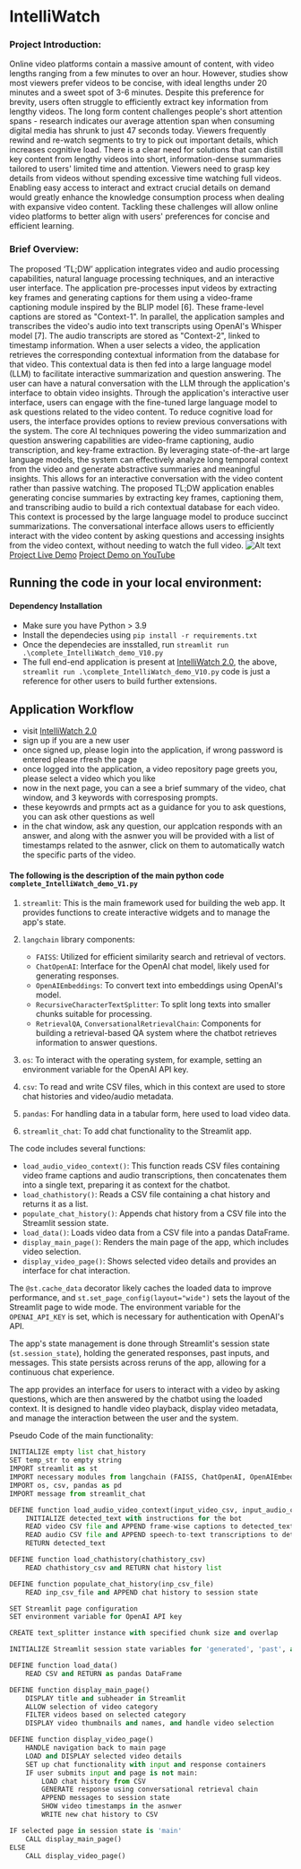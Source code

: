 # IntelliWatch

### Project Introduction: 
Online video platforms contain a massive amount of content, with video lengths ranging from a few minutes to over an hour. However, studies show most viewers prefer videos to be concise, with ideal lengths under 20 minutes and a sweet spot of 3-6 minutes. Despite this preference for brevity, users often struggle to efficiently extract key information from lengthy videos. The long form content challenges people's short attention spans - research indicates our average attention span when consuming digital media has shrunk to just 47 seconds today. Viewers frequently rewind and re-watch segments to try to pick out important details, which increases cognitive load. There is a clear need for solutions that can distill key content from lengthy videos into short, information-dense summaries tailored to users' limited time and attention. Viewers need to grasp key details from videos without spending excessive time watching full videos. Enabling easy access to interact and extract crucial details on demand would greatly enhance the knowledge consumption process when dealing with expansive video content. Tackling these challenges will allow online video platforms to better align with users' preferences for concise and efficient learning. 

### Brief Overview: 
The proposed ‘TL;DW’ application integrates video and audio processing capabilities, natural language processing techniques, and an interactive user interface. The application pre-processes input videos by extracting key frames and generating captions for them using a video-frame captioning module inspired by the BLIP model [6]. These frame-level captions are stored as "Context-1". In parallel, the application samples and transcribes the video's audio into text transcripts using OpenAI's Whisper model [7]. The audio transcripts are stored as "Context-2", linked to timestamp information. When a user selects a video, the application retrieves the corresponding contextual information from the database for that video. This contextual data is then fed into a large language model (LLM) to facilitate interactive summarization and question answering. The user can have a natural conversation with the LLM through the application's interface to obtain video insights.
Through the application's interactive user interface, users can engage with the fine-tuned large language model to ask questions related to the video content. To reduce cognitive load for users, the interface provides options to review previous conversations with the system.
The core AI techniques powering the video summarization and question answering capabilities are video-frame captioning, audio transcription, and key-frame extraction. By leveraging state-of-the-art large language models, the system can effectively analyze long temporal context from the video and generate abstractive summaries and meaningful insights. This allows for an interactive conversation with the video content rather than passive watching.
The proposed TL;DW application enables generating concise summaries by extracting key frames, captioning them, and transcribing audio to build a rich contextual database for each video. This context is processed by the large language model to produce succinct summarizations. The conversational interface allows users to efficiently interact with the video content by asking questions and accessing insights from the video context, without needing to watch the full video.
![Alt text](https://github.com/niknarra/IntelliWatch/blob/main/IntelliWatch%20pipeline.png)
[Project Live Demo](https://IntelliWatchapp2.streamlit.app/)
[Project Demo on YouTube](https://www.youtube.com/watch?v=AZgzeEoIaEM)

## Running the code in your local environment:
#### Dependency Installation
* Make sure you have Python > 3.9
* Install the dependecies using ``` pip install -r requirements.txt ```
* Once the dependecies are insstalled, run ```streamlit run .\complete_IntelliWatch_demo_V10.py```
* The full end-end application is present at [IntelliWatch 2.0](https://IntelliWatchapp2.streamlit.app/), the above, ```streamlit run .\complete_IntelliWatch_demo_V10.py``` code is just a reference for other users to build further extensions.

## Application Workflow
* visit [IntelliWatch 2.0](https://IntelliWatchapp2.streamlit.app/)
* sign up if you are a new user
* once signed up, please login into the application, if wrong password is entered please rfresh the page
* once logged into the application, a video repository page greets you, please select a video which you like
* now in the next page, you can a see a brief summary of the video, chat window, and 3 keywords with corresposing prompts.
* these keyowrds and prmpts act as a guidance for you to ask questions, you can ask other questions as well
* in the chat window, ask any question, our applcation responds with an answer, and along with the asnwer you will be provided with a list of timestamps related to the asnwer, click on them to automatically watch the specific parts of the video.  

#### The following is the description of the main python code ```complete_IntelliWatch_demo_V1.py```
1. `streamlit`: This is the main framework used for building the web app. It provides functions to create interactive widgets and to manage the app's state.

2. `langchain` library components:
   - `FAISS`: Utilized for efficient similarity search and retrieval of vectors.
   - `ChatOpenAI`: Interface for the OpenAI chat model, likely used for generating responses.
   - `OpenAIEmbeddings`: To convert text into embeddings using OpenAI's model.
   - `RecursiveCharacterTextSplitter`: To split long texts into smaller chunks suitable for processing.
   - `RetrievalQA`, `ConversationalRetrievalChain`: Components for building a retrieval-based QA system where the chatbot retrieves information to answer questions.

3. `os`: To interact with the operating system, for example, setting an environment variable for the OpenAI API key.

4. `csv`: To read and write CSV files, which in this context are used to store chat histories and video/audio metadata.

5. `pandas`: For handling data in a tabular form, here used to load video data.

6. `streamlit_chat`: To add chat functionality to the Streamlit app.

The code includes several functions:
- `load_audio_video_context()`: This function reads CSV files containing video frame captions and audio transcriptions, then concatenates them into a single text, preparing it as context for the chatbot.
- `load_chathistory()`: Reads a CSV file containing a chat history and returns it as a list.
- `populate_chat_history()`: Appends chat history from a CSV file into the Streamlit session state.
- `load_data()`: Loads video data from a CSV file into a pandas DataFrame.
- `display_main_page()`: Renders the main page of the app, which includes video selection.
- `display_video_page()`: Shows selected video details and provides an interface for chat interaction.

The `@st.cache_data` decorator likely caches the loaded data to improve performance, and `st.set_page_config(layout="wide")` sets the layout of the Streamlit page to wide mode. The environment variable for the `OPENAI_API_KEY` is set, which is necessary for authentication with OpenAI's API.

The app's state management is done through Streamlit's session state (`st.session_state`), holding the generated responses, past inputs, and messages. This state persists across reruns of the app, allowing for a continuous chat experience.

The app provides an interface for users to interact with a video by asking questions, which are then answered by the chatbot using the loaded context. It is designed to handle video playback, display video metadata, and manage the interaction between the user and the system.


Pseudo Code of the main functionality:
```python
INITIALIZE empty list chat_history
SET temp_str to empty string
IMPORT streamlit as st
IMPORT necessary modules from langchain (FAISS, ChatOpenAI, OpenAIEmbeddings, RecursiveCharacterTextSplitter, RetrievalQA, ConversationalRetrievalChain)
IMPORT os, csv, pandas as pd
IMPORT message from streamlit_chat

DEFINE function load_audio_video_context(input_video_csv, input_audio_csv)
    INITIALIZE detected_text with instructions for the bot
    READ video CSV file and APPEND frame-wise captions to detected_text
    READ audio CSV file and APPEND speech-to-text transcriptions to detected_text
    RETURN detected_text

DEFINE function load_chathistory(chathistory_csv)
    READ chathistory_csv and RETURN chat history list

DEFINE function populate_chat_history(inp_csv_file)
    READ inp_csv_file and APPEND chat history to session state

SET Streamlit page configuration
SET environment variable for OpenAI API key

CREATE text_splitter instance with specified chunk size and overlap

INITIALIZE Streamlit session state variables for 'generated', 'past', and 'messages' if not present

DEFINE function load_data()
    READ CSV and RETURN as pandas DataFrame

DEFINE function display_main_page()
    DISPLAY title and subheader in Streamlit
    ALLOW selection of video category
    FILTER videos based on selected category
    DISPLAY video thumbnails and names, and handle video selection

DEFINE function display_video_page()
    HANDLE navigation back to main page
    LOAD and DISPLAY selected video details
    SET up chat functionality with input and response containers
    IF user submits input and page is not main:
        LOAD chat history from CSV
        GENERATE response using conversational retrieval chain
        APPEND messages to session state
        SHOW video timestamps in the asnwer
        WRITE new chat history to CSV

IF selected page in session state is 'main'
    CALL display_main_page()
ELSE
    CALL display_video_page()
```
